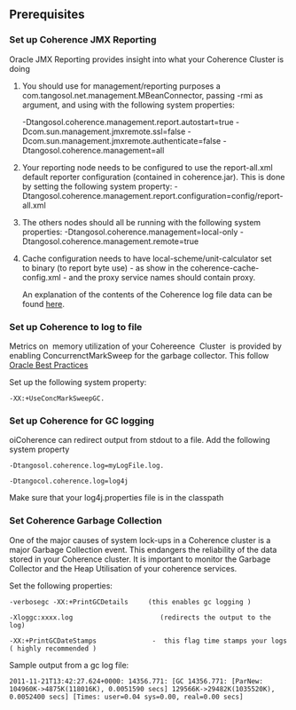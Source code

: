 ## Prerequisites

### Set up Coherence JMX Reporting 

Oracle JMX Reporting provides insight into what your Coherence Cluster is doing 

1. You should use for management/reporting purposes a com.tangosol.net.management.MBeanConnector, passing -rmi as argument, and using with the following system properties:

	 -Dtangosol.coherence.management.report.autostart=true
	 -Dcom.sun.management.jmxremote.ssl=false
	 -Dcom.sun.management.jmxremote.authenticate=false -Dtangosol.coherence.management=all

2. Your reporting node needs to be configured to use the report-all.xml default reporter configuration (contained in coherence.jar). This is done by setting the following system property: -
	Dtangosol.coherence.management.report.configuration=config/report-all.xml
3. The others nodes should all be running with the following system properties: -Dtangosol.coherence.management=local-only -Dtangosol.coherence.management.remote=true
 
4. Cache configuration needs to have local-scheme/unit-calculator set to binary (to report byte use) - as show in the coherence-cache-config.xml - and the proxy service names should contain proxy.

	An explanation of the contents of the Coherence log file data can be found [here](http://coherence.oracle.com/display/COH35UG/Analyzing+Reporter+Content).

### Set up Coherence to log to file 
Metrics on  memory utilization of your Cohereence  Cluster  is provided by enabling ConcurrenctMarkSweep for the garbage collector. This follow [Oracle Best Practices](http://coherence.oracle.com/display/COH35UG/Best+Practices#BestPractices-HeapSizeConsiderations)

Set up the following system property:

	-XX:+UseConcMarkSweepGC.

### Set up Coherence for GC logging
oiCoherence can redirect output from stdout to a file. Add the following system property

	-Dtangosol.coherence.log=myLogFile.log.

	-Dtangocol.coherence.log=log4j 

Make sure that your log4j.properties file is in the classpath


### Set Coherence Garbage Collection
One of the major causes of system lock-ups in a Coherence cluster is a major Garbage Collection event. This endangers the 
reliability of the data stored in your Coherence cluster. It is important to monitor the Garbage Collector and the Heap Utilisation of your 
coherence services.

Set the following properties:

	-verbosegc -XX:+PrintGCDetails     (this enables gc logging )

	-Xloggc:xxxx.log                      (redirects the output to the log)

	-XX:+PrintGCDateStamps              -  this flag time stamps your logs ( highly recommended )

Sample output from a gc log file:

	2011-11-21T13:42:27.624+0000: 14356.771: [GC 14356.771: [ParNew: 104960K->4875K(118016K), 0.0051590 secs] 129566K->29482K(1035520K), 0.0052400 secs] [Times: user=0.04 sys=0.00, real=0.00 secs]

